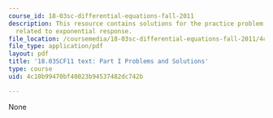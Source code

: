 ```yaml
---
course_id: 18-03sc-differential-equations-fall-2011
description: This resource contains solutions for the practice problem statements
  related to exponential response.
file_location: /coursemedia/18-03sc-differential-equations-fall-2011/4c10b99470bf48023b94537482dc742b_MIT18_03SCF11_ps4_s14s.pdf
file_type: application/pdf
layout: pdf
title: '18.03SCF11 text: Part I Problems and Solutions'
type: course
uid: 4c10b99470bf48023b94537482dc742b

---
```

None